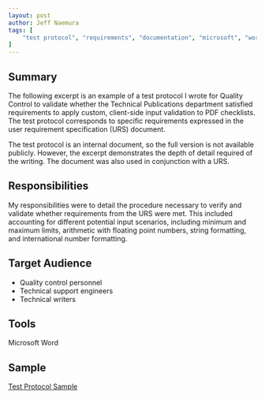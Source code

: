 ```yaml
---
layout: post
author: Jeff Naemura
tags: [
    "test protocol", "requirements", "documentation", "microsoft", "word", "quality", "validation", "verification"
]
---
```


## Summary

The following excerpt is an example of a test protocol I wrote for Quality Control to validate whether the Technical Publications department satisfied requirements to apply custom, client-side input validation to PDF checklists. The test protocol corresponds to specific requirements expressed in the user requirement specification (URS) document.

The test protocol is an internal document, so the full version is not available publicly. However, the excerpt demonstrates the depth of detail required of the writing. The document was also used in conjunction with a URS.

## Responsibilities

My responsibilities were to detail the procedure necessary to verify and validate whether requirements from the URS were met. This included accounting for different potential input scenarios, including minimum and maximum limits, arithmetic with floating point numbers, string formatting, and international number formatting.

## Target Audience

* Quality control personnel
* Technical support engineers
* Technical writers

## Tools

Microsoft Word

## Sample

[Test Protocol Sample](images/eSTP_Test_Protocol.pdf)
